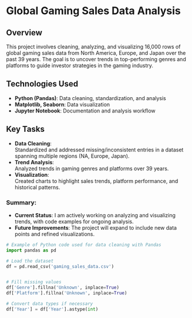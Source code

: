 # Global Gaming Sales Data Analysis

## Overview  
This project involves cleaning, analyzing, and visualizing 16,000 rows of global gaming sales data from North America, Europe, and Japan over the past 39 years. The goal is to uncover trends in top-performing genres and platforms to guide investor strategies in the gaming industry.

## Technologies Used  
- **Python (Pandas)**: Data cleaning, standardization, and analysis  
- **Matplotlib, Seaborn**: Data visualization  
- **Jupyter Notebook**: Documentation and analysis workflow

## Key Tasks  
- **Data Cleaning**:  
  Standardized and addressed missing/inconsistent entries in a dataset spanning multiple regions (NA, Europe, Japan).  
- **Trend Analysis**:  
  Analyzed trends in gaming genres and platforms over 39 years.  
- **Visualization**:  
  Created charts to highlight sales trends, platform performance, and historical patterns.

### Summary:
- **Current Status**: I am actively working on analyzing and visualizing trends, with code examples for ongoing analysis.
- **Future Improvements**: The project will expand to include new data points and refined visualizations. 


```python
# Example of Python code used for data cleaning with Pandas
import pandas as pd

# Load the dataset
df = pd.read_csv('gaming_sales_data.csv')


# Fill missing values
df['Genre'].fillna('Unknown', inplace=True)
df['Platform'].fillna('Unknown', inplace=True)

# Convert data types if necessary
df['Year'] = df['Year'].astype(int)


